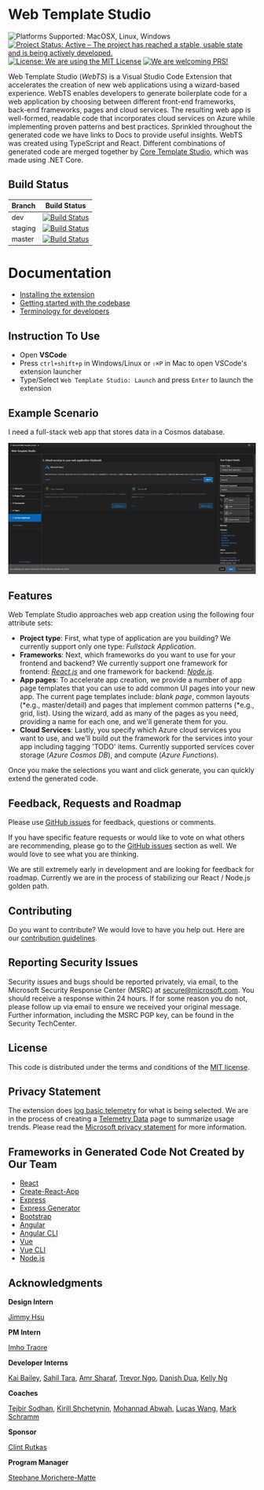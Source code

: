 # Web Template Studio

<img src="https://img.shields.io/badge/platform-linux--64%20%7C%20win--64%20%7C%20osx--64%20-lightgrey.svg" alt="Platforms Supported: MacOSX, Linux, Windows"/> <a href="https://www.repostatus.org/#active"><img src="https://www.repostatus.org/badges/latest/active.svg" alt="Project Status: Active – The project has reached a stable, usable state and is being actively developed." /></a> <a href="LICENSE"><img src="https://img.shields.io/badge/license-MIT-blue.svg" alt="License: We are using the MIT License"></a> <a href="CONTRIBUTING.md"><img src="https://img.shields.io/badge/PRs-Welcome-brightgreen.svg" alt="We are welcoming PRS!"></a>

Web Template Studio (_WebTS_) is a Visual Studio Code Extension that accelerates the creation of new web applications using a
wizard-based experience. WebTS enables developers to generate boilerplate code for a web application
by choosing between different front-end frameworks, back-end frameworks, pages and cloud services.
The resulting web app is well-formed, readable code that incorporates cloud services on
Azure while implementing proven patterns and best practices. Sprinkled throughout the generated code we have links to
Docs to provide useful insights. WebTS was created using TypeScript and React. Different combinations of generated code
are merged together by [Core Template Studio](https://github.com/Microsoft/CoreTemplateStudio), which was made using .NET Core.

## Build Status

| Branch  |                                                                                                                 Build Status                                                                                                                  |
| :------ | :-------------------------------------------------------------------------------------------------------------------------------------------------------------------------------------------------------------------------------------------: |
| dev     |     [![Build Status](https://winappstudio.visualstudio.com/Vegas/_apis/build/status/WebTemplateStudio%20-%20CI%20and%20Deploy?branchName=dev)](https://winappstudio.visualstudio.com/Vegas/_build/latest?definitionId=158&branchName=dev)     |
| staging | [![Build Status](https://winappstudio.visualstudio.com/Vegas/_apis/build/status/WebTemplateStudio%20-%20CI%20and%20Deploy?branchName=staging)](https://winappstudio.visualstudio.com/Vegas/_build/latest?definitionId=158&branchName=staging) |
| master  |  [![Build Status](https://winappstudio.visualstudio.com/Vegas/_apis/build/status/WebTemplateStudio%20-%20CI%20and%20Deploy?branchName=master)](https://winappstudio.visualstudio.com/Vegas/_build/latest?definitionId=158&branchName=master)  |

# Documentation

- [Installing the extension](/docs/install.md)
- [Getting started with the codebase](/docs/getting-started-developers.md)
- [Terminology for developers](/docs/terminology.md)

## Instruction To Use

- Open **VSCode**
- Press `ctrl+shift+p` in Windows/Linux or `⇧⌘P` in Mac to open VSCode's extension launcher
- Type/Select `Web Template Studio: Launch` and press `Enter` to launch the extension

## Example Scenario

I need a full-stack web app that stores data in a Cosmos database.

![Readme-app-screenshot](./docs/resources/readme-app-screenshot.png)

## Features

Web Template Studio approaches web app creation using the following four attribute sets:

- **Project type**: First, what type of application are you building? We currently support only one type: _Fullstack Application_.
- **Frameworks**: Next, which frameworks do you want to use for your frontend and backend? We currently support one framework for frontend: _[React.js](https://reactjs.org/)_ and one framework for backend: _[Node.js](https://nodejs.org/en/)_.
- **App pages**: To accelerate app creation, we provide a number of app page templates that you can use to add common UI pages into your new app. The current page templates include: _blank page_, common layouts (*e.g., master/detail) and pages that implement common patterns (*e.g., grid, list). Using the wizard, add as many of the pages as you need, providing a name for each one, and we'll generate them for you.
- **Cloud Services**: Lastly, you specify which Azure cloud services you want to use, and we'll build out the framework for the services into your app including tagging 'TODO' items. Currently supported services cover storage (_Azure Cosmos DB_), and compute (_Azure Functions_).

Once you make the selections you want and click generate, you can quickly extend the generated code.

## Feedback, Requests and Roadmap

Please use [GitHub issues](https://github.com/Microsoft/WebTemplateStudio/issues) for feedback, questions or comments.

If you have specific feature requests or would like to vote on what others are recommending, please go to the [GitHub issues](https://github.com/Microsoft/WebTemplateStudio/issues) section as well. We would love to see what you are thinking.

We are still extremely early in development and are looking for feedback for roadmap. Currently we are in the process of stabilizing our React / Node.js golden path.

## Contributing

Do you want to contribute? We would love to have you help out. Here are our [contribution guidelines](CONTRIBUTING.md).

## Reporting Security Issues

Security issues and bugs should be reported privately, via email, to the Microsoft Security Response Center (MSRC) at secure@microsoft.com. You should receive a response within 24 hours. If for some reason you do not, please follow up via email to ensure we received your original message. Further information, including the MSRC PGP key, can be found in the Security TechCenter.

## License

This code is distributed under the terms and conditions of the [MIT license](LICENSE.md).

## Privacy Statement

The extension does [log basic telemetry](docs/telemetry.md) for what is being selected. We are in the process of creating a [Telemetry Data](docs/telemetryData.md) page to summarize usage trends. Please read the [Microsoft privacy statement](http://go.microsoft.com/fwlink/?LinkId=521839) for more information.

## Frameworks in Generated Code Not Created by Our Team

- [React](https://reactjs.org/)
- [Create-React-App](https://github.com/facebook/create-react-app)
- [Express](https://expressjs.com/)
- [Express Generator](https://expressjs.com/en/starter/generator.html)
- [Bootstrap](https://getbootstrap.com/)
- [Angular](https://angular.io/)
- [Angular CLI](https://angular.io/cli)
- [Vue](https://vuejs.org/)
- [Vue CLI](https://cli.vuejs.org/)
- [Node.js](https://nodejs.org/en/)

## Acknowledgments

**Design Intern**

[Jimmy Hsu](https://www.linkedin.com/in/jimmy-hsu-650b7bbb/)

**PM Intern**

[Imho Traore](https://www.linkedin.com/in/imho-traore/)

**Developer Interns**

[Kai Bailey](https://www.linkedin.com/in/kai-bailey/),
[Sahil Tara](https://www.linkedin.com/in/sahiltara/),
[Amr Sharaf](https://www.linkedin.com/in/amr-sharaf/),
[Trevor Ngo](https://www.linkedin.com/in/trevor-ngo-vy/),
[Danish Dua](https://www.linkedin.com/in/dandua98/),
[Kelly Ng](https://www.linkedin.com/in/ngkelly3/)

**Coaches**

[Tejbir Sodhan](https://www.linkedin.com/in/tejbirsodhan/),
[Kirill Shchetynin](https://github.com/KirillShchetinin),
[Mohannad Abwah](https://www.linkedin.com/in/mohannad-abwah-1156944a/),
[Lucas Wang](https://www.linkedin.com/in/uxfool/),
[Mark Schramm](https://www.linkedin.com/in/markschramm/)

**Sponsor**

[Clint Rutkas](https://www.linkedin.com/in/clintrutkas/)

**Program Manager**

[Stephane Morichere-Matte](https://www.linkedin.com/in/stephanemoricherematte/)

